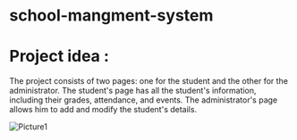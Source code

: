 # school-mangment-system
# Project idea :

The project consists of two pages: one for the student and the other for the administrator. The student's page has all the student's information, including their grades, attendance, and events. The administrator's page allows him to add and modify the student's details.


![Picture1](https://user-images.githubusercontent.com/78935503/181920311-0f3a64c1-0ef2-4446-b1e0-bd4c913d1082.jpg)
